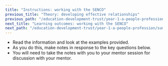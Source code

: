 ```yaml
---
title: "Instructions: working with the SENCO"
previous_title: "Theory: developing effective relationships"
previous_path: "/education-development-trust/year-1-a-people-profession/summer-week-3-ect-theory-developing-effective-relationships"
next_title: "Learning outcomes: working with the SENCO"
next_path: "/education-development-trust/year-1-a-people-profession/summer-week-3-ect-learning-outcomes-working-with-the-senco"
---
```


- Read the information and look at the examples provided.
- As you do this, make notes in response to the key questions below.
- You will need to take the notes with you to your mentor session for discussion with your mentor.
